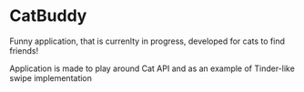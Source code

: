# CatBuddy
Funny application, that is currenlty in progress, developed for cats to find friends! 

Application is made to play around Cat API and as an example of Tinder-like swipe implementation
